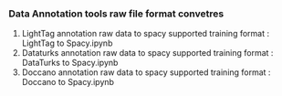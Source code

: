### Data Annotation tools raw file format convetres
1. LightTag annotation raw data to spacy supported training format : LightTag to Spacy.ipynb
2. Dataturks annotation raw data to spacy supported training format : DataTurks to Spacy.ipynb
3. Doccano annotation raw data to spacy supported training format : Doccano to Spacy.ipynb
